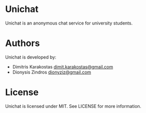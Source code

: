 Unichat
=======
Unichat is an anonymous chat service for university students.

Authors
=======
Unichat is developed by:

* Dimitris Karakostas <dimit.karakostas@gmail.com>
* Dionysis Zindros <dionyziz@gmail.com>

License
=======
Unichat is licensed under MIT. See LICENSE for more information.
